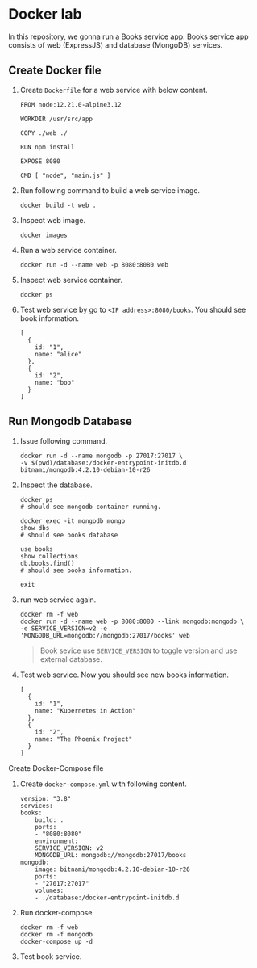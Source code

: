 # Docker lab

In this repository, we gonna run a Books service app. Books service app consists of web (ExpressJS) and database (MongoDB) services.

## Create Docker file

1. Create `Dockerfile` for a web service with below content.

   ```
   FROM node:12.21.0-alpine3.12

   WORKDIR /usr/src/app

   COPY ./web ./

   RUN npm install

   EXPOSE 8080

   CMD [ "node", "main.js" ]
   ```

1. Run following command to build a web service image.

   ```
   docker build -t web .
   ```

1. Inspect web image.

   ```
   docker images
   ```

1. Run a web service container.

   ```
   docker run -d --name web -p 8080:8080 web
   ```

1. Inspect web service container.

   ```
   docker ps
   ```

1. Test web service by go to `<IP address>:8080/books`. You should see book information.

   ```
   [
     {
       id: "1",
       name: "alice"
     },
     {
       id: "2",
       name: "bob"
     }
   ]
   ```

## Run Mongodb Database

1. Issue following command.

   ```
   docker run -d --name mongodb -p 27017:27017 \
   -v $(pwd)/database:/docker-entrypoint-initdb.d bitnami/mongodb:4.2.10-debian-10-r26
   ```

1. Inspect the database.

   ```
   docker ps
   # should see mongodb container running.

   docker exec -it mongodb mongo
   show dbs
   # should see books database

   use books
   show collections
   db.books.find()
   # should see books information.

   exit
   ```

1. run web service again.

   ```
   docker rm -f web
   docker run -d --name web -p 8080:8080 --link mongodb:mongodb \
   -e SERVICE_VERSION=v2 -e 'MONGODB_URL=mongodb://mongodb:27017/books' web
   ```

   > Book sevice use `SERVICE_VERSION` to toggle version and use external database.

1. Test web service. Now you should see new books information.

   ```
   [
     {
       id: "1",
       name: "Kubernetes in Action"
     },
     {
       id: "2",
       name: "The Phoenix Project"
     }
   ]
   ```

Create Docker-Compose file

1. Create `docker-compose.yml` with following content.

   ```
   version: "3.8"
   services:
   books:
       build: .
       ports:
       - "8080:8080"
       environment:
       SERVICE_VERSION: v2
       MONGODB_URL: mongodb://mongodb:27017/books
   mongodb:
       image: bitnami/mongodb:4.2.10-debian-10-r26
       ports:
       - "27017:27017"
       volumes:
       - ./database:/docker-entrypoint-initdb.d
   ```

1. Run docker-compose.

   ```
   docker rm -f web
   docker rm -f mongodb
   docker-compose up -d
   ```

1. Test book service.
